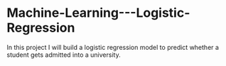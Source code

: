 # Machine-Learning---Logistic-Regression
In this project I will build a logistic regression model to predict whether a student gets admitted into a university.
